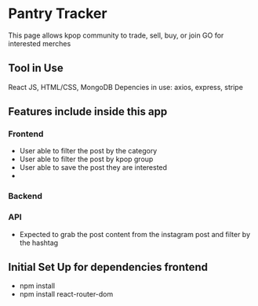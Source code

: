 # Pantry Tracker

This page allows kpop community to trade, sell, buy, or join GO for interested merches

## Tool in Use

React JS, HTML/CSS, MongoDB
Depencies in use: axios, express, stripe

## Features include inside this app

### Frontend

- User able to filter the post by the category
- User able to filter the post by kpop group
- User able to save the post they are interested
-

### Backend

### API

- Expected to grab the post content from the instagram post and filter by the hashtag

## Initial Set Up for dependencies frontend

- npm install
- npm install react-router-dom

